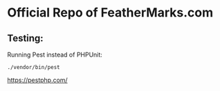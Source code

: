 # Official Repo of FeatherMarks.com

## Testing:

Running Pest instead of PHPUnit:

```./vendor/bin/pest```

https://pestphp.com/